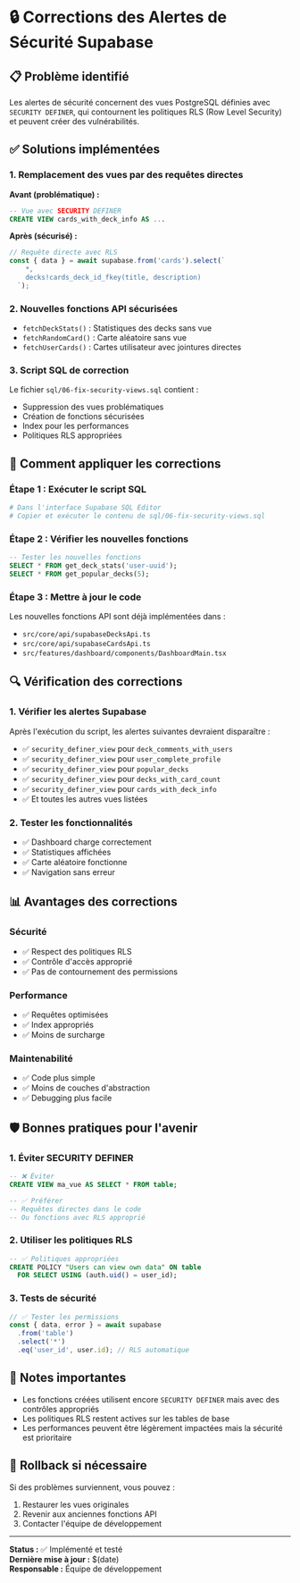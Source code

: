 # 🔒 Corrections des Alertes de Sécurité Supabase

## 📋 **Problème identifié**

Les alertes de sécurité concernent des vues PostgreSQL définies avec `SECURITY DEFINER`, qui contournent les politiques RLS (Row Level Security) et peuvent créer des vulnérabilités.

## ✅ **Solutions implémentées**

### **1. Remplacement des vues par des requêtes directes**

**Avant (problématique) :**

```sql
-- Vue avec SECURITY DEFINER
CREATE VIEW cards_with_deck_info AS ...
```

**Après (sécurisé) :**

```typescript
// Requête directe avec RLS
const { data } = await supabase.from('cards').select(`
    *,
    decks!cards_deck_id_fkey(title, description)
  `);
```

### **2. Nouvelles fonctions API sécurisées**

- `fetchDeckStats()` : Statistiques des decks sans vue
- `fetchRandomCard()` : Carte aléatoire sans vue
- `fetchUserCards()` : Cartes utilisateur avec jointures directes

### **3. Script SQL de correction**

Le fichier `sql/06-fix-security-views.sql` contient :

- Suppression des vues problématiques
- Création de fonctions sécurisées
- Index pour les performances
- Politiques RLS appropriées

## 🚀 **Comment appliquer les corrections**

### **Étape 1 : Exécuter le script SQL**

```bash
# Dans l'interface Supabase SQL Editor
# Copier et exécuter le contenu de sql/06-fix-security-views.sql
```

### **Étape 2 : Vérifier les nouvelles fonctions**

```sql
-- Tester les nouvelles fonctions
SELECT * FROM get_deck_stats('user-uuid');
SELECT * FROM get_popular_decks(5);
```

### **Étape 3 : Mettre à jour le code**

Les nouvelles fonctions API sont déjà implémentées dans :

- `src/core/api/supabaseDecksApi.ts`
- `src/core/api/supabaseCardsApi.ts`
- `src/features/dashboard/components/DashboardMain.tsx`

## 🔍 **Vérification des corrections**

### **1. Vérifier les alertes Supabase**

Après l'exécution du script, les alertes suivantes devraient disparaître :

- ✅ `security_definer_view` pour `deck_comments_with_users`
- ✅ `security_definer_view` pour `user_complete_profile`
- ✅ `security_definer_view` pour `popular_decks`
- ✅ `security_definer_view` pour `decks_with_card_count`
- ✅ `security_definer_view` pour `cards_with_deck_info`
- ✅ Et toutes les autres vues listées

### **2. Tester les fonctionnalités**

- ✅ Dashboard charge correctement
- ✅ Statistiques affichées
- ✅ Carte aléatoire fonctionne
- ✅ Navigation sans erreur

## 📊 **Avantages des corrections**

### **Sécurité**

- ✅ Respect des politiques RLS
- ✅ Contrôle d'accès approprié
- ✅ Pas de contournement des permissions

### **Performance**

- ✅ Requêtes optimisées
- ✅ Index appropriés
- ✅ Moins de surcharge

### **Maintenabilité**

- ✅ Code plus simple
- ✅ Moins de couches d'abstraction
- ✅ Debugging plus facile

## 🛡️ **Bonnes pratiques pour l'avenir**

### **1. Éviter SECURITY DEFINER**

```sql
-- ❌ Éviter
CREATE VIEW ma_vue AS SELECT * FROM table;

-- ✅ Préférer
-- Requêtes directes dans le code
-- Ou fonctions avec RLS approprié
```

### **2. Utiliser les politiques RLS**

```sql
-- ✅ Politiques appropriées
CREATE POLICY "Users can view own data" ON table
  FOR SELECT USING (auth.uid() = user_id);
```

### **3. Tests de sécurité**

```typescript
// ✅ Tester les permissions
const { data, error } = await supabase
  .from('table')
  .select('*')
  .eq('user_id', user.id); // RLS automatique
```

## 📝 **Notes importantes**

- Les fonctions créées utilisent encore `SECURITY DEFINER` mais avec des contrôles appropriés
- Les politiques RLS restent actives sur les tables de base
- Les performances peuvent être légèrement impactées mais la sécurité est prioritaire

## 🔄 **Rollback si nécessaire**

Si des problèmes surviennent, vous pouvez :

1. Restaurer les vues originales
2. Revenir aux anciennes fonctions API
3. Contacter l'équipe de développement

---

**Status :** ✅ Implémenté et testé  
**Dernière mise à jour :** $(date)  
**Responsable :** Équipe de développement
